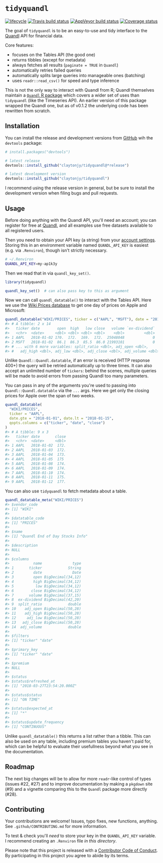
<!-- README.md is generated from README.Rmd. Please edit that file -->
`tidyquandl`
============

[![lifecycle](https://img.shields.io/badge/lifecycle-maturing-blue.svg)](https://tidyverse.org/lifecycle/#maturing) [![Travis build status](https://travis-ci.org/ClaytonJY/tidyquandl.svg?branch=master)](https://travis-ci.org/ClaytonJY/tidyquandl) [![AppVeyor build status](https://ci.appveyor.com/api/projects/status/github/ClaytonJY/tidyquandl?branch=master&svg=true)](https://ci.appveyor.com/project/ClaytonJY/tidyquandl) [![Coverage status](https://codecov.io/gh/ClaytonJY/tidyquandl/branch/master/graph/badge.svg)](https://codecov.io/github/ClaytonJY/tidyquandl?branch=master)

The goal of `tidyquandl` is to be an easy-to-use and tidy interface to the [Quandl](https://www.quandl.com/) API for financial data.

Core features:

-   focuses on the Tables API (the good one)
-   returns tibbles (except for metadata)
-   always fetches all results (`paginate = TRUE` in `Quandl`)
-   automatically retries failed queries
-   automatically splits large queries into manageable ones (batching)
-   uses `readr::read_csv()` for speed and type inference

This is not the only way to interact with Quandl from R; Quandl themselves maintain a [`Quandl` R package](https://github.com/quandl/quandl-r) which covers a wider set of uses than `tidyquandl` (like the Timeseries API). An earlier version of this package wrapped the Quandl one, but as of v0.1.2 the underlying code has been rewritten from scratch.

Installation
------------

You can install the release and development versions from [GitHub](https://github.com/) wih the `devtools` package:

``` r
# install.packages("devtools")

# latest release
devtools::install_github("claytonjy/tidyquandl@*release")

# latest development version
devtools::install_github("claytonjy/tidyquandl")
```

I recommend using the release version in general, but be sure to install the development version when filing bugs and pull requests.

Usage
-----

Before doing anything with the Quandl API, you'll need an account; you can register for free at [Quandl](https://www.quandl.com/), and all examples use free datasets available to all registered users.

Then you need to obtain your API key (a string) from your [account settings](https://www.quandl.com/account/api). Storing this in an environment variable named `QUANDL_API_KEY` is easiest (e.g. via `.Renviron`), though isn't strictly necessary.

``` bash
# ~/.Renviron
QUANDL_API_KEY=my-ap1k3y
```

Then we read that in via `quandl_key_set()`.

``` r
library(tidyquandl)

quandl_key_set()  # can also pass key to this as argument
```

Now we can call `quandl_datatable()` to interact with the Tables API. Here we use the [Wiki Prices database](https://www.quandl.com/databases/WIKIP) to get one day of prices on Apple and Microsoft:

``` r
quandl_datatable("WIKI/PRICES", ticker = c("AAPL", "MSFT"), date = "2018-01-02")
#> # A tibble: 2 x 14
#>   ticker date        open  high   low close   volume `ex-dividend`
#>   <chr>  <date>     <dbl> <dbl> <dbl> <dbl>    <dbl>         <dbl>
#> 1 AAPL   2018-01-02 170.  172.  169.  172.  25048048             0
#> 2 MSFT   2018-01-02  86.1  86.3  85.5  86.0 21993101             0
#> # ... with 6 more variables: split_ratio <dbl>, adj_open <dbl>,
#> #   adj_high <dbl>, adj_low <dbl>, adj_close <dbl>, adj_volume <dbl>
```

Unlike `Quandl::Quandl.datatable`, if an error is received (HTTP response 400+) the query will be retried automatically up to three times. It can also accept an unlimited number of `tickers`: behind the scenes, multiple queries will be made to avoid errors from passing Quandl too many parameters.

You can pass in any of the arguments you're used to passing into `Quandl::Quandl.datatable` via the `...` args. Here we get only the closing prices for Apple over the span of two weeks.

``` r
quandl_datatable(
  "WIKI/PRICES",
  ticker = "AAPL",
  date.gte = "2018-01-01", date.lt = "2018-01-15",
  qopts.columns = c("ticker", "date", "close")
)
#> # A tibble: 9 x 3
#>   ticker date       close
#>   <chr>  <date>     <dbl>
#> 1 AAPL   2018-01-02  172.
#> 2 AAPL   2018-01-03  172.
#> 3 AAPL   2018-01-04  173.
#> 4 AAPL   2018-01-05  175 
#> 5 AAPL   2018-01-08  174.
#> 6 AAPL   2018-01-09  174.
#> 7 AAPL   2018-01-10  174.
#> 8 AAPL   2018-01-11  175.
#> 9 AAPL   2018-01-12  177.
```

You can also use `tidyquandl` to fetch metadata about a table.

``` r
quandl_datatable_meta("WIKI/PRICES")
#> $vendor_code
#> [1] "WIKI"
#> 
#> $datatable_code
#> [1] "PRICES"
#> 
#> $name
#> [1] "Quandl End of Day Stocks Info"
#> 
#> $description
#> NULL
#> 
#> $columns
#>           name              type
#> 1       ticker            String
#> 2         date              Date
#> 3         open BigDecimal(34,12)
#> 4         high BigDecimal(34,12)
#> 5          low BigDecimal(34,12)
#> 6        close BigDecimal(34,12)
#> 7       volume BigDecimal(37,15)
#> 8  ex-dividend BigDecimal(42,20)
#> 9  split_ratio            double
#> 10    adj_open BigDecimal(50,28)
#> 11    adj_high BigDecimal(50,28)
#> 12     adj_low BigDecimal(50,28)
#> 13   adj_close BigDecimal(50,28)
#> 14  adj_volume            double
#> 
#> $filters
#> [1] "ticker" "date"  
#> 
#> $primary_key
#> [1] "ticker" "date"  
#> 
#> $premium
#> NULL
#> 
#> $status
#> $status$refreshed_at
#> [1] "2018-03-27T23:54:20.000Z"
#> 
#> $status$status
#> [1] "ON TIME"
#> 
#> $status$expected_at
#> [1] "*"
#> 
#> $status$update_frequency
#> [1] "CONTINUOUS"
```

Unlike `quandl_datatable()` this returns a list rather than a tibble. This can also be used on any table, including premium tables you haven't paid for, which can be helpful to evaluate their usefullness beyond what you see in the documentation.

Roadmap
-------

The next big changes will be to allow for more `readr`-like control of types (issues \#22, \#27) and to improve documentation by making a `pkgdown` site (\#9) and a vignette comparing this to the `Quandl` package more directly (\#28).

Contributing
------------

Your contributions are welcome! Issues, typo fixes, new functions, anything. See `.github/CONTRIBUTING.md` for more information.

To test & check you'll *need* to store your key in the `QUANDL_API_KEY` variable. I recommend creating an `.Renviron` file *in this directory*.

Please note that this project is released with a [Contributor Code of Conduct](.github/CODE_OF_CONDUCT.md). By participating in this project you agree to abide by its terms.
